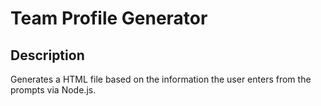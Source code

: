 # Team Profile Generator

## Description

Generates a HTML file based on the information the user enters from the prompts via Node.js.